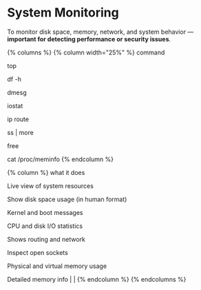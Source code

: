 # System Monitoring

To monitor disk space, memory, network, and system behavior — **important for detecting performance or security issues**.

{% columns %}
{% column width="25%" %}
command

top

df -h

dmesg

iostat

ip route

ss | more

free

cat /proc/meminfo
{% endcolumn %}

{% column %}
what it does

Live view of system resources

Show disk space usage (in human format)

Kernel and boot messages

CPU and disk I/O statistics

Shows routing and network

Inspect open sockets

Physical and virtual memory usage

Detailed memory info | |
{% endcolumn %}
{% endcolumns %}

